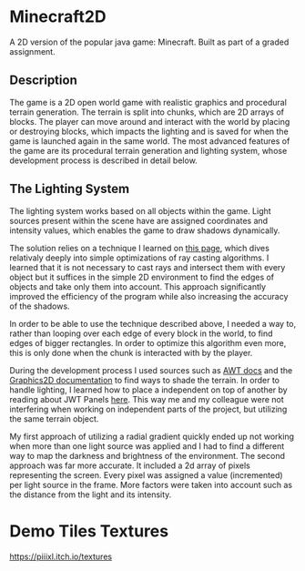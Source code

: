 # Minecraft2D

A 2D version of the popular java game: Minecraft. Built as part of a graded assignment.

## Description

The game is a 2D open world game with realistic graphics and procedural terrain generation. The terrain is split into chunks, which are 2D arrays of blocks. The player can move around and interact with the world by placing or destroying blocks, which impacts the lighting and is saved for when the game is launched again in the same world. The most advanced features of the game are its procedural terrain generation and lighting system, whose development process is described in detail below.

## The Lighting System

The lighting system works based on all objects within the game. Light sources present within the scene have are assigned coordinates and intensity values, which enables the game to draw shadows dynamically.

The solution relies on a technique I learned on [this page](https://www.redblobgames.com/articles/visibility/), which dives relativaly deeply into simple optimizations of ray casting algorithms. I learned that it is not necessary to cast rays and intersect them with every object but it suffices in the simple 2D environment to find the edges of objects and take only them into account. This approach significantly improved the efficiency of the program while also increasing the accuracy of the shadows.

In order to be able to use the technique described above, I needed a way to, rather than looping over each edge of every block in the world, to find edges of bigger rectangles. In order to optimize this algorithm even more, this is only done when the chunk is interacted with by the player.

During the development process I used sources such as [AWT docs](https://www.javatpoint.com/java-awt-panel) and the [Graphics2D documentation](https://docs.oracle.com/javase/8/docs/api/index.html?java/awt/Graphics2D.html) to find ways to shade the terrain. In order to handle lighting, I learned how to place a independent on top of another by
reading about JWT Panels [here](https://www.javatpoint.com/java-awt-panel). This way me and my colleague were not interfering when working on independent parts of the project, but utilizing the same terrain object.

My first approach of utilizing a radial gradient quickly ended up not working when more than one light source was applied and I had to find a different way to map the darkness and brightness of the environment. The second approach was far more accurate. It included a 2d array of pixels representing the screen. Every pixel was assigned a value (incremented) per light source in the frame. More factors were taken into account such as the distance from the light and its intensity.

# Demo Tiles Textures

https://piiixl.itch.io/textures
